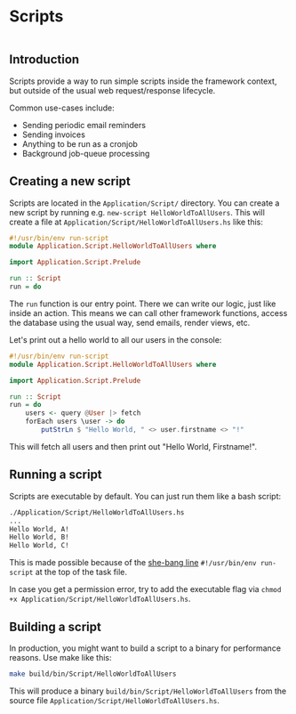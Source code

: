 # Scripts

```toc

```

## Introduction

Scripts provide a way to run simple scripts inside the framework context, but outside of the usual web request/response lifecycle.

Common use-cases include:

-   Sending periodic email reminders
-   Sending invoices
-   Anything to be run as a cronjob
-   Background job-queue processing

## Creating a new script

Scripts are located in the `Application/Script/` directory. You can create a new script by running e.g. `new-script HelloWorldToAllUsers`. This will create a file at `Application/Script/HelloWorldToAllUsers.hs` like this:

```haskell
#!/usr/bin/env run-script
module Application.Script.HelloWorldToAllUsers where

import Application.Script.Prelude

run :: Script
run = do
```

The `run` function is our entry point. There we can write our logic, just like inside an action. This means we can call other framework functions, access the database using the usual way, send emails, render views, etc.

Let's print out a hello world to all our users in the console:

```haskell
#!/usr/bin/env run-script
module Application.Script.HelloWorldToAllUsers where

import Application.Script.Prelude

run :: Script
run = do
    users <- query @User |> fetch
    forEach users \user -> do
        putStrLn $ "Hello World, " <> user.firstname <> "!"
```

This will fetch all users and then print out "Hello World, Firstname!".

## Running a script

Scripts are executable by default. You can just run them like a bash script:

```bash
./Application/Script/HelloWorldToAllUsers.hs
...
Hello World, A!
Hello World, B!
Hello World, C!
```

This is made possible because of the [she-bang line](https://en.wikipedia.org/wiki/Shebang_%28Unix%29) `#!/usr/bin/env run-script` at the top of the task file.

In case you get a permission error, try to add the executable flag via `chmod +x Application/Script/HelloWorldToAllUsers.hs`.

## Building a script

In production, you might want to build a script to a binary for performance reasons. Use make like this:

```bash
make build/bin/Script/HelloWorldToAllUsers
```

This will produce a binary `build/bin/Script/HelloWorldToAllUsers` from the source file `Application/Script/HelloWorldToAllUsers.hs`.
